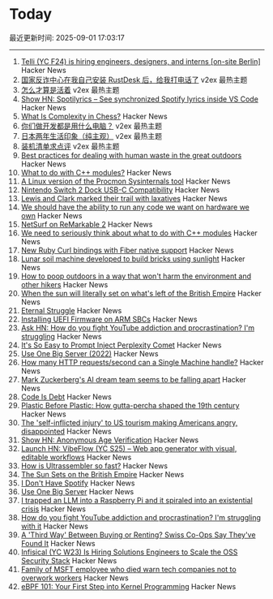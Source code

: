 # Today

最近更新时间: 2025-09-01 17:03:17

--- 
1. [Telli (YC F24) is hiring engineers, designers, and interns [on-site Berlin]](https://hi.telli.com/join-us) Hacker News
2. [国家反诈中心在我自己安装 RustDesk 后，给我打电话了](https://www.v2ex.com/t/1156175) v2ex 最热主题
3. [怎么才算是活着](https://www.v2ex.com/t/1156159) v2ex 最热主题
4. [Show HN: Spotilyrics – See synchronized Spotify lyrics inside VS Code](https://github.com/therepanic/spotilyrics) Hacker News
5. [What Is Complexity in Chess?](https://lichess.org/@/Toadofsky/blog/what-is-complexity/pKo1swFh) Hacker News
6. [你们做开发都是用什么电脑？](https://www.v2ex.com/t/1156151) v2ex 最热主题
7. [日本两年生活印象（纯主观）](https://www.v2ex.com/t/1156144) v2ex 最热主题
8. [装机清单求点评](https://www.v2ex.com/t/1156133) v2ex 最热主题
9. [Best practices for dealing with human waste in the great outdoors](https://theconversation.com/how-to-poop-outdoors-in-a-way-that-wont-harm-the-environment-and-other-hikers-262426) Hacker News
10. [What to do with C++ modules?](https://nibblestew.blogspot.com/2025/08/we-need-to-seriously-think-about-what.html) Hacker News
11. [A Linux version of the Procmon Sysinternals tool](https://github.com/microsoft/ProcMon-for-Linux) Hacker News
12. [Nintendo Switch 2 Dock USB-C Compatibility](https://www.lttlabs.com/blog/2025/08/30/nintendo-switch-2-dock) Hacker News
13. [Lewis and Clark marked their trail with laxatives](https://offbeatoregon.com/2501d1006d_biliousPills-686.077.html) Hacker News
14. [We should have the ability to run any code we want on hardware we own](https://hugotunius.se/2025/08/31/what-every-argument-about-sideloading-gets-wrong.html) Hacker News
15. [NetSurf on ReMarkable 2](https://akselmo.dev/posts/netsurf-on-remarkable-2/) Hacker News
16. [We need to seriously think about what to do with C++ modules](https://nibblestew.blogspot.com/2025/08/we-need-to-seriously-think-about-what.html) Hacker News
17. [New Ruby Curl bindings with Fiber native support](https://github.com/taf2/curb/blob/master/ChangeLog.md) Hacker News
18. [Lunar soil machine developed to build bricks using sunlight](https://www.moondaily.com/reports/Lunar_soil_machine_developed_to_build_bricks_using_sunlight_999.html) Hacker News
19. [How to poop outdoors in a way that won't harm the environment and other hikers](https://theconversation.com/how-to-poop-outdoors-in-a-way-that-wont-harm-the-environment-and-other-hikers-262426) Hacker News
20. [When the sun will literally set on what's left of the British Empire](https://oikofuge.com/sun-sets-on-british-empire/) Hacker News
21. [Eternal Struggle](https://yoavg.github.io/eternal/) Hacker News
22. [Installing UEFI Firmware on ARM SBCs](https://interfacinglinux.com/2025/08/25/edk2-uefi-for-the-rock-5-itx/) Hacker News
23. [Ask HN: How do you fight YouTube addiction and procrastination? I'm struggling](https://news.ycombinator.com/item?id=45085014) Hacker News
24. [It's So Easy to Prompt Inject Perplexity Comet](https://news.ycombinator.com/item?id=45086071) Hacker News
25. [Use One Big Server (2022)](https://specbranch.com/posts/one-big-server/) Hacker News
26. [How many HTTP requests/second can a Single Machine handle?](https://binaryigor.com/how-many-http-requests-can-a-single-machine-handle.html) Hacker News
27. [Mark Zuckerberg's AI dream team seems to be falling apart](https://arstechnica.com/ai/2025/08/zuckerbergs-ai-hires-disrupt-meta-with-swift-exits-and-threats-to-leave/) Hacker News
28. [Code Is Debt](https://tornikeo.com/code-is-debt/) Hacker News
29. [Plastic Before Plastic: How gutta-percha shaped the 19th century](https://worldhistory.substack.com/p/plastic-before-plastic) Hacker News
30. [The 'self-inflicted injury' to US tourism making Americans angry, disappointed](https://www.cnn.com/2025/08/31/travel/international-tourist-decline-united-states) Hacker News
31. [Show HN: Anonymous Age Verification](https://gist.github.com/JWally/bf4681f79c0725eb378ec3c246cf0664) Hacker News
32. [Launch HN: VibeFlow (YC S25) – Web app generator with visual, editable workflows](https://news.ycombinator.com/item?id=45084759) Hacker News
33. [How is Ultrassembler so fast?](https://jghuff.com/articles/ultrassembler-so-fast/) Hacker News
34. [The Sun Sets on the British Empire](https://oikofuge.com/sun-sets-on-british-empire/) Hacker News
35. [I Don't Have Spotify](https://idonthavespotify.sjdonado.com/) Hacker News
36. [Use One Big Server](https://specbranch.com/posts/one-big-server/) Hacker News
37. [I trapped an LLM into a Raspberry Pi and it spiraled into an existential crisis](https://www.trappedinside.ai/) Hacker News
38. [How do you fight YouTube addiction and procrastination? I'm struggling with it](https://news.ycombinator.com/item?id=45085014) Hacker News
39. [A 'Third Way' Between Buying or Renting? Swiss Co-Ops Say They've Found It](https://www.nytimes.com/2025/08/26/realestate/switzerland-rental-coops-nonprofit-lausanne.html) Hacker News
40. [Infisical (YC W23) Is Hiring Solutions Engineers to Scale the OSS Security Stack](https://www.ycombinator.com/companies/infisical/jobs/yaEvock-solutions-engineer) Hacker News
41. [Family of MSFT employee who died warn tech companies not to overwork workers](https://padailypost.com/2025/08/29/family-of-microsoft-employee-who-died-warn-tech-companies-not-to-overwork-workers/) Hacker News
42. [eBPF 101: Your First Step into Kernel Programming](https://journal.hexmos.com/ebpf-introduction/) Hacker News
